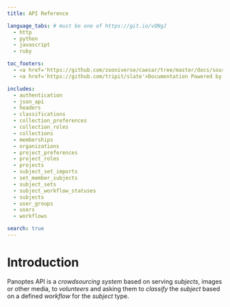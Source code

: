 ```yaml
---
title: API Reference

language_tabs: # must be one of https://git.io/vQNgJ
  - http
  - python
  - javascript
  - ruby

toc_footers:
  - <a href='https://github.com/zooniverse/caesar/tree/master/docs/source/'>Modify documentation</a>
  - <a href='https://github.com/tripit/slate'>Documentation Powered by Slate</a>

includes:
  - authentication
  - json_api
  - headers
  - classifications
  - collection_preferences
  - collection_roles
  - collections
  - memberships
  - organizations
  - project_preferences
  - project_roles
  - projects
  - subject_set_imports
  - set_member_subjects
  - subject_sets
  - subject_workflow_statuses
  - subjects
  - user_groups
  - users
  - workflows

search: true
---
```


# Introduction

Panoptes API is a *crowdsourcing system* based on serving _subjects_,
images or other media, to _volunteers_ and asking them to _classify_
the _subject_ based on a defined _workflow_ for the _subject_ type.
